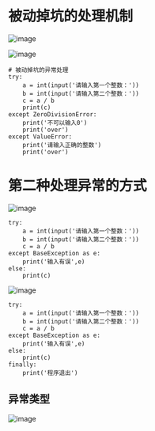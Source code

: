 # 被动掉坑的处理机制
![image](https://user-images.githubusercontent.com/71583369/150482913-8cd43efb-1492-4cd6-afe0-34cb9dde80d4.png)

![image](https://user-images.githubusercontent.com/71583369/150483513-bd681d0b-5cbc-42e6-bb44-c57549ff95b5.png)
```
# 被动掉坑的异常处理
try:
    a = int(input('请输入第一个整数：'))
    b = int(input('请输入第二个整数：'))
    c = a / b
    print(c)
except ZeroDivisionError:
    print('不可以输入0')
    print('over')
except ValueError:
    print('请输入正确的整数')
    print('over')
```
# 第二种处理异常的方式
![image](https://user-images.githubusercontent.com/71583369/150485200-0db87e88-c7d7-42fe-a9fe-65e5473aa5eb.png)
```
try:
    a = int(input('请输入第一个整数：'))
    b = int(input('请输入第二个整数：'))
    c = a / b
except BaseException as e:
    print('输入有误',e)
else:
    print(c)
```

![image](https://user-images.githubusercontent.com/71583369/150485701-4ba4f958-74c3-4ff7-ae4d-ff3cd514385c.png)

```
try:
    a = int(input('请输入第一个整数：'))
    b = int(input('请输入第二个整数：'))
    c = a / b
except BaseException as e:
    print('输入有误',e)
else:
    print(c)
finally:
    print('程序退出')
```
## 异常类型
![image](https://user-images.githubusercontent.com/71583369/150486509-c4192df9-1a29-4075-8861-26e12ba2c81d.png)
